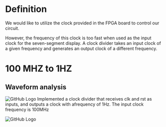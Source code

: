 # Definition
We would like to utilize the clock provided in the FPGA board to control our circuit. 

However, the frequency of this clock is too fast when used as the input clock for the seven-segment display. 
A clock divider takes an input clock of a given frequency and generates an output clock of a different frequency. 

# 100 MHZ to 1HZ
## Waveform analysis
![GitHub Logo](https://github.com/ChingSsuyuan/Vivado_State_Machine_Project/blob/c7ab4a18f64dbb35080f1c79f0c4fb132e3b7371/Clock%20Divider/waveform2.png)
Implemented a clock divider that receives clk and rst as inputs, and outputs a clock with afrequency of 1Hz. The input clock frequency is 100MHz

![GitHub Logo](https://github.com/ChingSsuyuan/Vivado_State_Machine_Project/blob/f077c289fc98a6f7c669e3eafecb227a816068f2/Clock%20Divider/waveform3.png)
